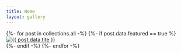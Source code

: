 ```yaml
---
title: Home
layout: gallery
---
```


<div id="gallery">
{%- for post in collections.all -%}
    {%- if post.data.featured == true %}
    <div><a href="{{ post.url }}" name="{{ post.data.tite }}"><img src="{{post.data.image}}" alt="{{ post.data.tite }}"></a></div>
    {%- endif -%}
{%- endfor -%}
</div>
